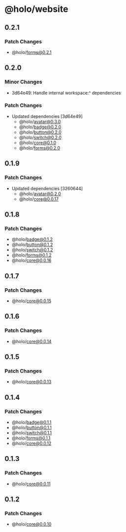 # @holo/website

## 0.2.1

### Patch Changes

- @holo/forms@0.2.1

## 0.2.0

### Minor Changes

- 3d64e49: Handle internal workspace:^ dependencies

### Patch Changes

- Updated dependencies [3d64e49]
  - @holo/avatar@0.3.0
  - @holo/badge@0.2.0
  - @holo/button@0.2.0
  - @holo/switch@0.2.0
  - @holo/core@0.1.0
  - @holo/forms@0.2.0

## 0.1.9

### Patch Changes

- Updated dependencies [3260644]
  - @holo/avatar@0.2.0
  - @holo/core@0.0.17

## 0.1.8

### Patch Changes

- @holo/badge@0.1.2
- @holo/button@0.1.2
- @holo/switch@0.1.2
- @holo/forms@0.1.2
- @holo/core@0.0.16

## 0.1.7

### Patch Changes

- @holo/core@0.0.15

## 0.1.6

### Patch Changes

- @holo/core@0.0.14

## 0.1.5

### Patch Changes

- @holo/core@0.0.13

## 0.1.4

### Patch Changes

- @holo/badge@0.1.1
- @holo/button@0.1.1
- @holo/switch@0.1.1
- @holo/forms@0.1.1
- @holo/core@0.0.12

## 0.1.3

### Patch Changes

- @holo/core@0.0.11

## 0.1.2

### Patch Changes

- @holo/core@0.0.10
